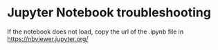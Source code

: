 # Jupyter Notebook troubleshooting

If the notebook does not load, copy the url of the .ipynb file in https://nbviewer.jupyter.org/
